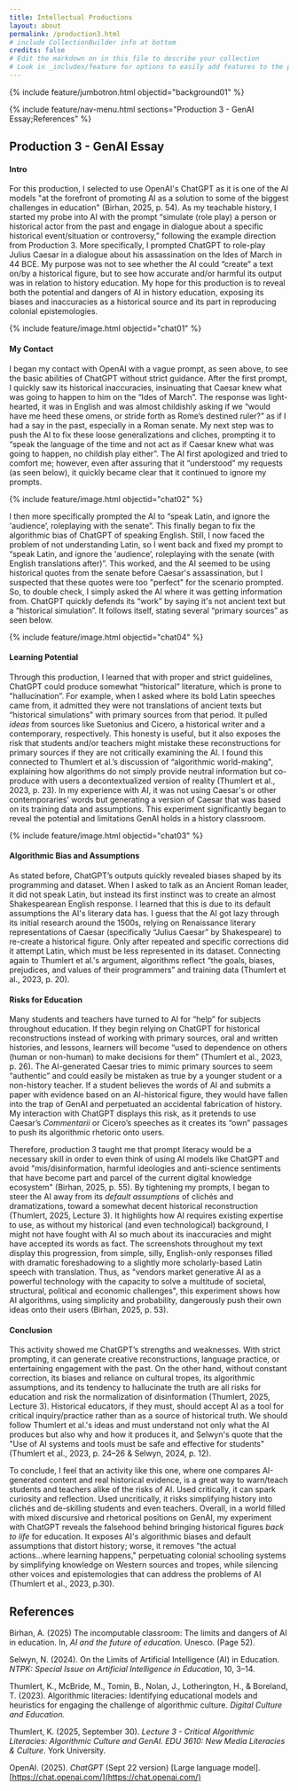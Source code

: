 ```yaml
---
title: Intellectual Productions
layout: about
permalink: /production3.html
# include CollectionBuilder info at bottom
credits: false
# Edit the markdown on in this file to describe your collection
# Look in _includes/feature for options to easily add features to the page
---
```


{% include feature/jumbotron.html objectid="background01" %}

{% include feature/nav-menu.html sections="Production 3 - GenAI Essay;References" %}

## Production 3 - GenAI Essay

#### Intro 
For this production, I selected to use OpenAI's ChatGPT as it is one of the AI models "at the forefront of promoting AI as a solution to some of the biggest challenges in education" (Birhan, 2025, p. 54). As my teachable history, I started my probe into AI with the prompt “simulate (role play) a person or historical actor from the past and engage in dialogue about a specific historical event/situation or controversy,” following the example direction from Production 3. More specifically, I prompted ChatGPT to role-play Julius Caesar in a dialogue about his assassination on the Ides of March in 44 BCE. My purpose was not to see whether the AI could “create” a text on/by a historical figure, but to see how accurate and/or harmful its output was in relation to history education. My hope for this production is to reveal both the potential and dangers of AI in history education, exposing its biases and inaccuracies as a historical source and its part in reproducing colonial epistemologies.

{% include feature/image.html objectid="chat01" %}

#### My Contact
I began my contact with OpenAI with a vague prompt, as seen above, to see the basic abilities of ChatGPT without strict guidance. After the first prompt, I quickly saw its historical inaccuracies, insinuating that Caesar knew what was going to happen to him on the “Ides of March”. The response was light-hearted, it was in English and was almost childishly asking if we “would have me heed these omens, or stride forth as Rome’s destined ruler?” as if I had a say in the past, especially in a Roman senate. My next step was to push the AI to fix these loose generalizations and cliches, prompting it to “speak the language of the time and not act as if Caesar knew what was going to happen, no childish play either”. The AI first apologized and tried to comfort me; however, even after assuring that it “understood” my requests (as seen below), it quickly became clear that it continued to ignore my prompts.

{% include feature/image.html objectid="chat02" %}

I then more specifically prompted the AI to “speak Latin, and ignore the 'audience’, roleplaying with the senate”. This finally began to fix the algorithmic bias of ChatGPT of speaking English. Still, I now faced the problem of not understanding Latin, so I went back and fixed my prompt to “speak Latin, and ignore the 'audience’, roleplaying with the senate (with English translations after)”. This worked, and the AI seemed to be using historical quotes from the senate before Caesar's assassination, but I suspected that these quotes were too "perfect" for the scenario prompted. So, to double check, I simply asked the AI where it was getting information from. ChatGPT quickly defends its “work” by saying it's not ancient text but a “historical simulation”. It follows itself, stating several “primary sources” as seen below.

{% include feature/image.html objectid="chat04" %}

#### Learning Potential
Through this production, I learned that with proper and strict guidelines, ChatGPT could produce somewhat “historical” literature, which is prone to "hallucination”. For example, when I asked where its bold Latin speeches came from, it admitted they were not translations of ancient texts but “historical simulations” with primary sources from that period. It pulled *ideas* from sources like Suetonius and Cicero, a historical writer and a contemporary, respectively. This honesty is useful, but it also exposes the risk that students and/or teachers might mistake these reconstructions for primary sources if they are not critically examining the AI. I found this connected to Thumlert et al.’s discussion of “algorithmic world-making", explaining how algorithms do not simply provide neutral information but co-produce with users a decontextualized version of reality (Thumlert et al., 2023, p. 23). In my experience with AI, it was not using Caesar's or other contemporaries’ words but generating a version of Caesar that was based on its training data and assumptions. This experiment significantly began to reveal the potential and limitations GenAI holds in a history classroom. 

{% include feature/image.html objectid="chat03" %}

#### Algorithmic Bias and Assumptions
As stated before, ChatGPT’s outputs quickly revealed biases shaped by its programming and dataset. When I asked to talk as an Ancient Roman leader, it did not speak Latin, but instead its first instinct was to create an almost Shakespearean English response. I learned that this is due to its default assumptions the AI's literary data has. I guess that the AI got lazy through its initial research around the 1500s, relying on Renaissance literary representations of Caesar (specifically “Julius Caesar” by Shakespeare) to re-create a historical figure. Only after repeated and specific corrections did it attempt Latin, which must be less represented in its dataset. Connecting again to Thumlert et al.'s argument, algorithms reflect “the goals, biases, prejudices, and values of their programmers” and training data (Thumlert et al., 2023, p. 20).

#### Risks for Education
Many students and teachers have turned to AI for “help” for subjects throughout education. If they begin relying on ChatGPT for historical reconstructions instead of working with primary sources, oral and written histories, and lessons, learners will become “used to dependence on others (human or non-human) to make decisions for them” (Thumlert et al., 2023, p. 26). The AI-generated Caesar tries to mimic primary sources to seem “authentic” and could easily be mistaken as true by a younger student or a non-history teacher. If a student believes the words of AI and submits a paper with evidence based on an AI-historical figure, they would have fallen into the trap of GenAI and perpetuated an accidental fabrication of history. My interaction with ChatGPT displays this risk, as it pretends to use Caesar’s *Commentarii* or Cicero’s speeches as it creates its “own” passages to push its algorithmic rhetoric onto users.

Therefore, production 3 taught me that prompt literacy would be a necessary skill in order to even think of using AI models like ChatGPT and avoid "mis/disinformation, harmful ideologies and anti-science sentiments that have become part and parcel of the current digital knowledge ecosystem" (Birhan, 2025, p. 55). By tightening my prompts, I began to steer the AI away from its *default assumptions* of clichés and dramatizations, toward a somewhat decent historical reconstruction (Thumlert, 2025, Lecture 3). It highlights how AI requires existing expertise to use, as without my historical (and even technological) background, I might not have fought with AI so much about its inaccuracies and might have accepted its words as fact. The screenshots throughout my text display this progression, from simple, silly, English-only responses filled with dramatic foreshadowing to a slightly more scholarly-based Latin speech with translation. Thus, as "vendors market generative AI as a powerful technology with the capacity to solve a multitude of societal, structural, political and economic challenges", this experiment shows how AI algorithms, using simplicity and probability, dangerously push their own ideas onto their users (Birhan, 2025, p. 53). 

#### Conclusion
This activity showed me ChatGPT’s strengths and weaknesses. With strict prompting, it can generate creative reconstructions, language practice, or entertaining engagement with the past. On the other hand, without constant correction, its biases and reliance on cultural tropes, its algorithmic assumptions, and its tendency to hallucinate the truth are all risks for education and risk the normalization of disinformation (Thumlert, 2025, Lecture 3). Historical educators, if they must, should accept AI as a tool for critical inquiry/practice rather than as a source of historical truth. We should follow Thumlert et al.'s ideas and must understand not only what the AI produces but also why and how it produces it, and Selwyn's quote that the "Use of AI systems and tools must be safe and effective for students" (Thumlert et al., 2023, p. 24–26 & Selwyn, 2024, p. 12). 

To conclude, I feel that an activity like this one, where one compares AI-generated content and real historical evidence, is a great way to warn/teach students and teachers alike of the risks of AI. Used critically, it can spark curiosity and reflection. Used uncritically, it risks simplifying history into clichés and de-skilling students and even teachers. Overall, in a world filled with mixed discursive and rhetorical positions on GenAI, my experiment with ChatGPT reveals the falsehood behind bringing historical figures *back to life* for education. It exposes AI's algorithmic biases and default assumptions that distort history; worse, it removes "the actual actions...where learning happens," perpetuating colonial schooling systems by simplifying knowledge on Western sources and tropes, while silencing other voices and epistemologies that can address the problems of AI (Thumlert et al., 2023, p.30). 

## References

Birhan, A. (2025) The incomputable classroom: The limits and dangers of AI in education. In, *AI and the future of education.* Unesco. (Page 52). 

Selwyn, N. (2024). On the Limits of Artificial Intelligence (AI) in Education. *NTPK: Special Issue on Artificial Intelligence in Education*, 10, 3–14.

Thumlert, K., McBride, M., Tomin, B., Nolan, J., Lotherington, H., & Boreland, T. (2023). Algorithmic literacies: Identifying educational models and heuristics for engaging the challenge of algorithmic culture. *Digital Culture and Education.*

Thumlert, K. (2025, September 30). *Lecture 3 - Critical Algorithmic Literacies: Algorithmic Culture and GenAI. EDU 3610: New Media Literacies & Culture*. York University.

OpenAI. (2025). *ChatGPT* (Sept 22 version) [Large language model]. [https://chat.openai.com/](https://chat.openai.com/)
